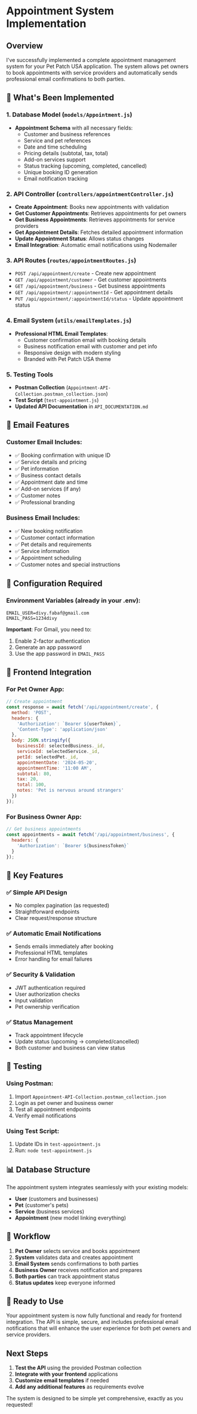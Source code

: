 # Appointment System Implementation

## Overview
I've successfully implemented a complete appointment management system for your Pet Patch USA application. The system allows pet owners to book appointments with service providers and automatically sends professional email confirmations to both parties.

## 🚀 What's Been Implemented

### 1. Database Model (`models/Appointment.js`)
- **Appointment Schema** with all necessary fields:
  - Customer and business references
  - Service and pet references
  - Date and time scheduling
  - Pricing details (subtotal, tax, total)
  - Add-on services support
  - Status tracking (upcoming, completed, cancelled)
  - Unique booking ID generation
  - Email notification tracking

### 2. API Controller (`controllers/appointmentController.js`)
- **Create Appointment**: Books new appointments with validation
- **Get Customer Appointments**: Retrieves appointments for pet owners
- **Get Business Appointments**: Retrieves appointments for service providers
- **Get Appointment Details**: Fetches detailed appointment information
- **Update Appointment Status**: Allows status changes
- **Email Integration**: Automatic email notifications using Nodemailer

### 3. API Routes (`routes/appointmentRoutes.js`)
- `POST /api/appointment/create` - Create new appointment
- `GET /api/appointment/customer` - Get customer appointments
- `GET /api/appointment/business` - Get business appointments
- `GET /api/appointment/:appointmentId` - Get appointment details
- `PUT /api/appointment/:appointmentId/status` - Update appointment status

### 4. Email System (`utils/emailTemplates.js`)
- **Professional HTML Email Templates**:
  - Customer confirmation email with booking details
  - Business notification email with customer and pet info
  - Responsive design with modern styling
  - Branded with Pet Patch USA theme

### 5. Testing Tools
- **Postman Collection** (`Appointment-API-Collection.postman_collection.json`)
- **Test Script** (`test-appointment.js`)
- **Updated API Documentation** in `API_DOCUMENTATION.md`

## 📧 Email Features

### Customer Email Includes:
- ✅ Booking confirmation with unique ID
- ✅ Service details and pricing
- ✅ Pet information
- ✅ Business contact details
- ✅ Appointment date and time
- ✅ Add-on services (if any)
- ✅ Customer notes
- ✅ Professional branding

### Business Email Includes:
- ✅ New booking notification
- ✅ Customer contact information
- ✅ Pet details and requirements
- ✅ Service information
- ✅ Appointment scheduling
- ✅ Customer notes and special instructions

## 🔧 Configuration Required

### Environment Variables (already in your .env):
```
EMAIL_USER=divy.fabaf@gmail.com
EMAIL_PASS=1234divy
```

**Important**: For Gmail, you need to:
1. Enable 2-factor authentication
2. Generate an app password
3. Use the app password in `EMAIL_PASS`

## 📱 Frontend Integration

### For Pet Owner App:
```javascript
// Create appointment
const response = await fetch('/api/appointment/create', {
  method: 'POST',
  headers: {
    'Authorization': `Bearer ${userToken}`,
    'Content-Type': 'application/json'
  },
  body: JSON.stringify({
    businessId: selectedBusiness._id,
    serviceId: selectedService._id,
    petId: selectedPet._id,
    appointmentDate: '2024-05-20',
    appointmentTime: '11:00 AM',
    subtotal: 80,
    tax: 20,
    total: 100,
    notes: 'Pet is nervous around strangers'
  })
});
```

### For Business Owner App:
```javascript
// Get business appointments
const appointments = await fetch('/api/appointment/business', {
  headers: {
    'Authorization': `Bearer ${businessToken}`
  }
});
```

## 🎯 Key Features

### ✅ Simple API Design
- No complex pagination (as requested)
- Straightforward endpoints
- Clear request/response structure

### ✅ Automatic Email Notifications
- Sends emails immediately after booking
- Professional HTML templates
- Error handling for email failures

### ✅ Security & Validation
- JWT authentication required
- User authorization checks
- Input validation
- Pet ownership verification

### ✅ Status Management
- Track appointment lifecycle
- Update status (upcoming → completed/cancelled)
- Both customer and business can view status

## 🧪 Testing

### Using Postman:
1. Import `Appointment-API-Collection.postman_collection.json`
2. Login as pet owner and business owner
3. Test all appointment endpoints
4. Verify email notifications

### Using Test Script:
1. Update IDs in `test-appointment.js`
2. Run: `node test-appointment.js`

## 📊 Database Structure

The appointment system integrates seamlessly with your existing models:
- **User** (customers and businesses)
- **Pet** (customer's pets)
- **Service** (business services)
- **Appointment** (new model linking everything)

## 🔄 Workflow

1. **Pet Owner** selects service and books appointment
2. **System** validates data and creates appointment
3. **Email System** sends confirmations to both parties
4. **Business Owner** receives notification and prepares
5. **Both parties** can track appointment status
6. **Status updates** keep everyone informed

## 🚀 Ready to Use

Your appointment system is now fully functional and ready for frontend integration. The API is simple, secure, and includes professional email notifications that will enhance the user experience for both pet owners and service providers.

## Next Steps

1. **Test the API** using the provided Postman collection
2. **Integrate with your frontend** applications
3. **Customize email templates** if needed
4. **Add any additional features** as requirements evolve

The system is designed to be simple yet comprehensive, exactly as you requested!
